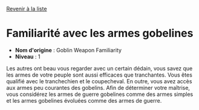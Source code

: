 [Revenir à la liste](list.md)

# Familiarité avec les armes gobelines

 * **Nom d'origine** : Goblin Weapon Familiarity
 * **Niveau** : 1


<p>Les autres ont beau vous regarder avec un certain dédain, vous savez
que les armes de votre peuple sont aussi efficaces que tranchantes.
Vous êtes qualifié avec le tranchechien et le coupecheval. En outre, vous avez accès aux armes peu courantes des gobelins. Afin de déterminer votre maîtrise, vous considérez les armes de guerre gobelines comme des armes simples et les armes gobelines évoluées comme des armes de guerre.</p>